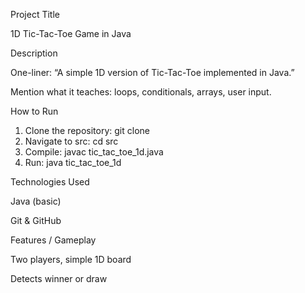 Project Title

1D Tic-Tac-Toe Game in Java


Description

One-liner: “A simple 1D version of Tic-Tac-Toe implemented in Java.”

Mention what it teaches: loops, conditionals, arrays, user input.

How to Run

1. Clone the repository:
   git clone <repo-link>
2. Navigate to src:
   cd src
3. Compile:
   javac tic_tac_toe_1d.java
4. Run:
   java tic_tac_toe_1d


Technologies Used

Java (basic)

Git & GitHub

Features / Gameplay

Two players, simple 1D board

Detects winner or draw